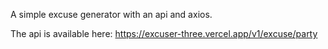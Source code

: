A simple excuse generator with an api and axios.

The api is available here: https://excuser-three.vercel.app/v1/excuse/party
